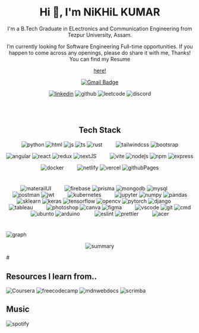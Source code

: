 <h1 align="center">Hi 👋, I'm NiKHiL KUMAR</h1>

<!-- - 👋 Hi, I’m Nikhil Kumar
- 👀 I’m interested in ...
- 🌱 I’m currently learning ...
- 💞️ I’m looking to collaborate on ...
- 📫 How to reach me ... -->

<p align="center">
I'm a B.Tech Graduate in ELectronics and Communication Engineering from Tezpur University, Assam.

</p>
<p align="center"> 
I’m currently looking for Software Engineering Full-time opportunities. If you happen to come across any openings, please do share it with me, Thanks!
You can find my Resume

</p>

<div align="center">

[here!](https://drive.google.com/file/d/1r6ZYFzAk9jpg_T8GMPq1ur2OiRzXJekz/view?usp=sharing)

[![Gmail Badge](https://img.shields.io/badge/-Nikhil_Kumar-c14438?style=flat-square&logo=Gmail&logoColor=white&link=mailto:nikhilkumarofficial23@gmail.com)](mailto:nikhilkumarofficial23@gmail.com)

[![linkedin](https://img.shields.io/badge/LinkedIn-0077B5?style=for-the-badge&logo=linkedin&logoColor=white)](https://www.linkedin.com/in/nikhilkrofficial/)
![github](https://img.shields.io/badge/GitHub-100000?style=for-the-badge&logo=github&logoColor=white)
![leetcode](https://img.shields.io/badge/-LeetCode-FFA116?style=for-the-badge&logo=LeetCode&logoColor=black)
![discord](https://img.shields.io/badge/Discord-5865F2?style=for-the-badge&logo=discord&logoColor=white)

</div>
<br>

<br>

<div align="center">

## Tech Stack

![python](https://img.shields.io/badge/Python-FFD43B?style=for-the-badge&logo=python&logoColor=blue)
![html](https://img.shields.io/badge/HTML5-E34F26?style=for-the-badge&logo=html5&logoColor=white)
![js](https://img.shields.io/badge/JavaScript-323330?style=for-the-badge&logo=javascript&logoColor=F7DF1E)
![ts](https://img.shields.io/badge/TypeScript-007ACC?style=for-the-badge&logo=typescript&logoColor=white)
![rust](https://img.shields.io/badge/Rust-000000?style=for-the-badge&logo=rust&logoColor=white)
&ensp;&ensp;&ensp;&ensp;
![tailwindcss](https://img.shields.io/badge/Tailwind_CSS-38B2AC?style=for-the-badge&logo=tailwind-css&logoColor=white)
![bootsrap](https://img.shields.io/badge/Bootstrap-563D7C?style=for-the-badge&logo=bootstrap&logoColor=white)

![angular](https://img.shields.io/badge/Angular-DD0031?style=for-the-badge&logo=angular&logoColor=white)
![react](https://img.shields.io/badge/React-20232A?style=for-the-badge&logo=react&logoColor=61DAFB)
![redux](https://img.shields.io/badge/Redux-593D88?style=for-the-badge&logo=redux&logoColor=white)
![nextJS](https://img.shields.io/badge/next.js-000000?style=for-the-badge&logo=nextdotjs&logoColor=white)
&ensp;&ensp;&ensp;&ensp;
![vite](https://img.shields.io/badge/Vite-B73BFE?style=for-the-badge&logo=vite&logoColor=FFD62E)
![nodejs](https://img.shields.io/badge/Node.js-339933?style=for-the-badge&logo=nodedotjs&logoColor=white)
![npm](https://img.shields.io/badge/npm-CB3837?style=for-the-badge&logo=npm&logoColor=white)
![express](https://img.shields.io/badge/Express.js-000000?style=for-the-badge&logo=express&logoColor=white)

![docker](https://img.shields.io/badge/Docker-2CA5E0?style=for-the-badge&logo=docker&logoColor=white)
&ensp;&ensp;&ensp;&ensp;
![netlify](https://img.shields.io/badge/Netlify-00C7B7?style=for-the-badge&logo=netlify&logoColor=white)
![vercel](https://img.shields.io/badge/Vercel-000000?style=for-the-badge&logo=vercel&logoColor=white)
![githubPages](https://img.shields.io/badge/GitHub%20Pages-222222?style=for-the-badge&logo=GitHub%20Pages&logoColor=white)

</div>

#

<div align="center">

![materailUI](https://img.shields.io/badge/Material%20UI-007FFF?style=for-the-badge&logo=mui&logoColor=white)
&ensp;&ensp;&ensp;&ensp;
![firebase](https://img.shields.io/badge/firebase-ffca28?style=for-the-badge&logo=firebase&logoColor=black)
![prisma](https://img.shields.io/badge/Prisma-3982CE?style=for-the-badge&logo=Prisma&logoColor=white)
![mongodb](https://img.shields.io/badge/MongoDB-4EA94B?style=for-the-badge&logo=mongodb&logoColor=white)
![mysql](https://img.shields.io/badge/MySQL-005C84?style=for-the-badge&logo=mysql&logoColor=white)
&ensp;&ensp;&ensp;&ensp;
![postman](https://img.shields.io/badge/Postman-FF6C37?style=for-the-badge&logo=Postman&logoColor=white)
![jwt](https://img.shields.io/badge/JWT-000000?style=for-the-badge&logo=JSON%20web%20tokens&logoColor=white)
&ensp;&ensp;&ensp;&ensp;
![kubernetes](https://img.shields.io/badge/kubernetes-326ce5.svg?&style=for-the-badge&logo=kubernetes&logoColor=white)
&ensp;&ensp;&ensp;&ensp;
![jupyter](https://img.shields.io/badge/Jupyter-F37626.svg?&style=for-the-badge&logo=Jupyter&logoColor=white)
![numpy](https://img.shields.io/badge/Numpy-777BB4?style=for-the-badge&logo=numpy&logoColor=white)
![pandas](https://img.shields.io/badge/Pandas-2C2D72?style=for-the-badge&logo=pandas&logoColor=white)
![sklearn](https://img.shields.io/badge/scikit_learn-F7931E?style=for-the-badge&logo=scikit-learn&logoColor=white)
![keras](https://img.shields.io/badge/Keras-FF0000?style=for-the-badge&logo=keras&logoColor=white)
![tensorflow](https://img.shields.io/badge/TensorFlow-FF6F00?style=for-the-badge&logo=tensorflow&logoColor=white)
![opencv](https://img.shields.io/badge/OpenCV-27338e?style=for-the-badge&logo=OpenCV&logoColor=white)
![pytorch](https://img.shields.io/badge/PyTorch-EE4C2C?style=for-the-badge&logo=pytorch&logoColor=white)
![django](https://img.shields.io/badge/Django-092E20?style=for-the-badge&logo=django&logoColor=green)
&ensp;&ensp;&ensp;&ensp;
![tableau](https://img.shields.io/badge/Tableau-E97627?style=for-the-badge&logo=Tableau&logoColor=white)
&ensp;&ensp;&ensp;&ensp;
![photoshop](https://img.shields.io/badge/Adobe%20Photoshop-31A8FF?style=for-the-badge&logo=Adobe%20Photoshop&logoColor=black)
![canva](https://img.shields.io/badge/Canva-%2300C4CC.svg?&style=for-the-badge&logo=Canva&logoColor=white)
![figma](https://img.shields.io/badge/Figma-F24E1E?style=for-the-badge&logo=figma&logoColor=white)
&ensp;&ensp;&ensp;&ensp;
![vscode](https://img.shields.io/badge/VSCode-0078D4?style=for-the-badge&logo=visual%20studio%20code&logoColor=white)
![git](https://img.shields.io/badge/GIT-E44C30?style=for-the-badge&logo=git&logoColor=white)
![cmd](https://img.shields.io/badge/windows%20terminal-4D4D4D?style=for-the-badge&logo=windows%20terminal&logoColor=white)
![ubunto](https://img.shields.io/badge/Ubuntu-E95420?style=for-the-badge&logo=ubuntu&logoColor=white)
![arduino](https://img.shields.io/badge/Arduino-00979D?style=for-the-badge&logo=Arduino&logoColor=white)
&ensp;&ensp; &ensp;&ensp;
![eslint](https://img.shields.io/badge/eslint-3A33D1?style=for-the-badge&logo=eslint&logoColor=white)
![prettier](https://img.shields.io/badge/prettier-1A2C34?style=for-the-badge&logo=prettier&logoColor=F7BA3E)
&ensp;&ensp;&ensp;&ensp;
![acer](https://img.shields.io/badge/acer%20laptop-83B81A?style=for-the-badge&logo=acer&logoColor=white)

</div>

#

![graph](https://github-readme-activity-graph.cyclic.app/graph?username=NiKHiLkr23&theme=minimal)

<div align="center">

![summary](https://github-profile-summary-cards.vercel.app/api/cards/profile-details?username=NiKHiLkr23&theme=vue)

</div>
#

## Resources I learn from..

![Coursera](https://img.shields.io/badge/Coursera-0056D2?style=for-the-badge&logo=Coursera&logoColor=white)
![freecodecamp](https://img.shields.io/badge/freecodecamp-27273D?style=for-the-badge&logo=freecodecamp&logoColor=white)
![mdnwebdocs](https://img.shields.io/badge/MDN_Web_Docs-black?style=for-the-badge&logo=mdnwebdocs&logoColor=white)
![scrimba](https://img.shields.io/badge/scrimba-2B283A?style=for-the-badge&logo=scrimba&logoColor=white)

## Music

![spotify](https://img.shields.io/badge/Spotify-1ED760?&style=for-the-badge&logo=spotify&logoColor=white)

<!-- built-in themes: dark, radical, merko, gruvbox, tokyonight, onedark, cobalt, synthwave, highcontrast, dracula -->

<!-- ![counter](https://hits.seeyoufarm.com/api/count/incr/badge.svg?url=https%3A%2F%2Fgithub.com%2F{NiKHiLkr23}1212%2Fhit-counter) -->

<!-- ![streak](https://github-readme-streak-stats.herokuapp.com/?user=NiKHiLkr23) -->

<!-- ![trophy](https://github-profile-trophy.vercel.app/?username=NiKHiLkr23) -->
